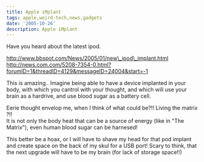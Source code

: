 ```yaml
---
title: Apple iMplant
tags: apple,weird-tech,news,gadgets
date: '2005-10-26'
description: Apple iMplant
---
```


Have you heard about the latest ipod.

http://www.bbspot.com/News/2005/01/new\_ipod\_implant.html  
http://news.com.com/5208-7354-0.html?forumID=1&threadID=4129&messageID=24004&start=-1

This is amazing.. Imagine being able to have a device implanted in your body, with which you cantrol with your thought, and which will use your brain as a hardrive, and use blood sugar as a battery cell.

Eerie thought envelop me, when I think of what could be?!! Living the matrix ?!!  
It is not only the body heat that can be a source of energy (like in "The Matrix"), even human blood sugar can be harnesed!

This better be a hoax, or I will have to shave my head for that pod implant and create space on the back of my skul for a USB port! Scary to think, that the next upgrade will have to be my brain (for lack of storage space!!)

